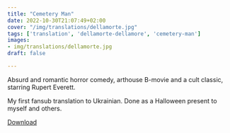 ```yaml
---
title: "Cemetery Man"
date: 2022-10-30T21:07:49+02:00
cover: "/img/translations/dellamorte.jpg"
tags: ['translation', 'dellamorte-dellamore', 'cemetery-man']
images:
- img/translations/dellamorte.jpg
draft: false

---
```


Absurd and romantic horror comedy, arthouse B-movie and a cult classic, starring Rupert Everett. 

My first fansub translation to Ukrainian. Done as a Halloween present to myself and others.

[Download](/files/cemetery_man.srt)
